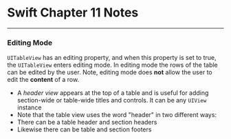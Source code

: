 #  Swift Chapter 11 Notes
---


### Editing Mode
`UITableView` has an editing property, and when this property is set to true, the `UITableView` enters editing mode. In editing mode the rows of the table can be edited by the user. Note, editing mode does **not** allow the user to edit the **content** of a row.

- A _header view_ appears at the top of a table and is useful for adding section-wide or table-wide titles and controls. It can be any `UIView` instance
- Note that the table view uses the word "header" in two different ways:
- There can be a table header and section headers
- Likewise there can be table and section footers

